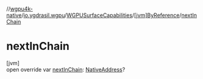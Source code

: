 //[wgpu4k-native](../../../../index.md)/[io.ygdrasil.wgpu](../../index.md)/[WGPUSurfaceCapabilities](../index.md)/[[jvm]ByReference](index.md)/[nextInChain](next-in-chain.md)

# nextInChain

[jvm]\
open override var [nextInChain](next-in-chain.md): [NativeAddress](../../../ffi/-native-address/index.md)?